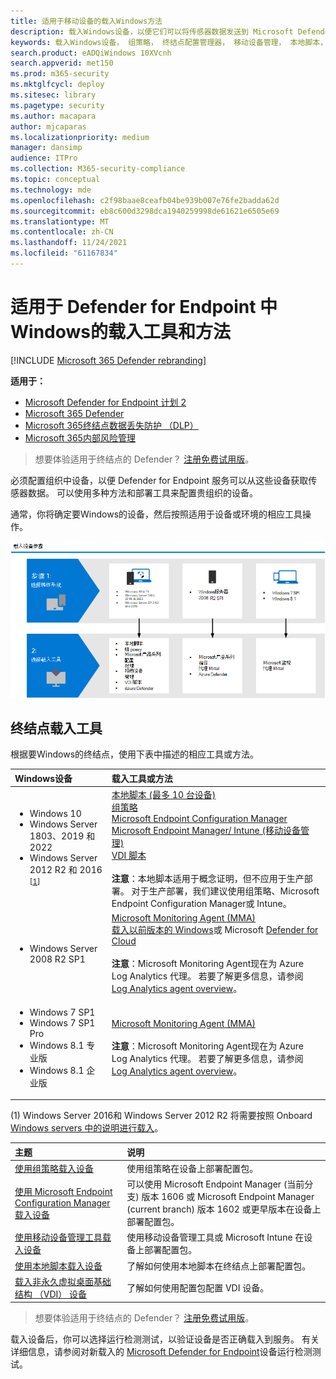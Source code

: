 ```yaml
---
title: 适用于移动设备的载入Windows方法
description: 载入Windows设备，以便它们可以将传感器数据发送到 Microsoft Defender for Endpoint 传感器
keywords: 载入Windows设备， 组策略， 终结点配置管理器， 移动设备管理， 本地脚本， gp， sccm， mdm， intune
search.product: eADQiWindows 10XVcnh
search.appverid: met150
ms.prod: m365-security
ms.mktglfcycl: deploy
ms.sitesec: library
ms.pagetype: security
ms.author: macapara
author: mjcaparas
ms.localizationpriority: medium
manager: dansimp
audience: ITPro
ms.collection: M365-security-compliance
ms.topic: conceptual
ms.technology: mde
ms.openlocfilehash: c2f98baae8ceafb04be939b007e76fe2badda62d
ms.sourcegitcommit: eb8c600d3298dca1940259998de61621e6505e69
ms.translationtype: MT
ms.contentlocale: zh-CN
ms.lasthandoff: 11/24/2021
ms.locfileid: "61167834"
---
```

# <a name="onboarding-tools-and-methods-for-windows-devices-in-defender-for-endpoint"></a>适用于 Defender for Endpoint 中Windows的载入工具和方法

[!INCLUDE [Microsoft 365 Defender rebranding](../../includes/microsoft-defender.md)]

**适用于：**
- [Microsoft Defender for Endpoint 计划 2](https://go.microsoft.com/fwlink/p/?linkid=2154037)
- [Microsoft 365 Defender](https://go.microsoft.com/fwlink/?linkid=2118804)
- [Microsoft 365终结点数据丢失防护 （DLP）](/microsoft-365/compliance/endpoint-dlp-learn-about)
- [Microsoft 365内部风险管理](/microsoft-365/compliance/insider-risk-management)

> 想要体验适用于终结点的 Defender？ [注册免费试用版](https://signup.microsoft.com/create-account/signup?products=7f379fee-c4f9-4278-b0a1-e4c8c2fcdf7e&ru=https://aka.ms/MDEp2OpenTrial?ocid=docs-wdatp-assignaccess-abovefoldlink)。

必须配置组织中设备，以便 Defender for Endpoint 服务可以从这些设备获取传感器数据。 可以使用多种方法和部署工具来配置贵组织的设备。

通常，你将确定要Windows的设备，然后按照适用于设备或环境的相应工具操作。

![载入工具和方法的图像](images/onboarding-config-tools.png)

## <a name="endpoint-onboarding-tools"></a>终结点载入工具
根据要Windows的终结点，使用下表中描述的相应工具或方法。

Windows设备 | 载入工具或方法
:---|:---
|<ul><li> Windows 10</li> <li>Windows Server 1803、2019 和 2022</li> <li>Windows Server 2012 R2 和 2016 <sup> [[1](#fn1)]<sup></li></ul>  |   [本地脚本 (最多 10 台设备) ](configure-endpoints-script.md)<br>   [组策略](configure-endpoints-gp.md)<br>   [Microsoft Endpoint Configuration Manager](configure-endpoints-sccm.md) <br> [Microsoft Endpoint Manager/ Intune (移动设备管理) ](configure-endpoints-mdm.md)<br>    [VDI 脚本](configure-endpoints-vdi.md) <br><br> **注意**：本地脚本适用于概念证明，但不应用于生产部署。 对于生产部署，我们建议使用组策略、Microsoft Endpoint Configuration Manager或 Intune。
|<ul><li> Windows Server 2008 R2 SP1 </li></ul>| [Microsoft Monitoring Agent (MMA) ](onboard-downlevel.md) <br>[载入以前版本的 Windows](onboard-downlevel.md)或 Microsoft [Defender for Cloud](/azure/security-center/security-center-wdatp) <br><br> **注意**：Microsoft Monitoring Agent现在为 Azure Log Analytics 代理。 若要了解更多信息，请参阅 [Log Analytics agent overview](/azure/azure-monitor/platform/log-analytics-agent)。  
|<ul><li> Windows 7 SP1 </li> <li>  Windows 7 SP1 Pro </li> <li>  Windows 8.1 专业版 </li> <li> Windows 8.1 企业版</li></ul>  | [Microsoft Monitoring Agent (MMA) ](onboard-downlevel.md) <br><br> **注意**：Microsoft Monitoring Agent现在为 Azure Log Analytics 代理。 若要了解更多信息，请参阅 [Log Analytics agent overview](/azure/azure-monitor/platform/log-analytics-agent)。



 (<a id="fn1">1</a>) Windows Server 2016和 Windows Server 2012 R2 将需要按照 Onboard [Windows servers 中的说明进行载入](configure-server-endpoints.md#windows-server-2012-r2-and-windows-server-2016)。

主题|说明
:---|:---
[使用组策略载入设备](configure-endpoints-gp.md)|使用组策略在设备上部署配置包。
[使用 Microsoft Endpoint Configuration Manager 载入设备](configure-endpoints-sccm.md)|可以使用 Microsoft Endpoint Manager (当前分支) 版本 1606 或 Microsoft Endpoint Manager (current branch) 版本 1602 或更早版本在设备上部署配置包。
[使用移动设备管理工具载入设备](configure-endpoints-mdm.md)|使用移动设备管理工具或 Microsoft Intune 在设备上部署配置包。
[使用本地脚本载入设备](configure-endpoints-script.md)|了解如何使用本地脚本在终结点上部署配置包。
[载入非永久虚拟桌面基础结构 （VDI） 设备](configure-endpoints-vdi.md)|了解如何使用配置包配置 VDI 设备。

> 想要体验适用于终结点的 Defender？ [注册免费试用版](https://signup.microsoft.com/create-account/signup?products=7f379fee-c4f9-4278-b0a1-e4c8c2fcdf7e&ru=https://aka.ms/MDEp2OpenTrial?ocid=docs-wdatp-configureendpoints-belowfoldlink)。


载入设备后，你可以选择运行检测测试，以验证设备是否正确载入到服务。 有关详细信息，请参阅对新载入的 [Microsoft Defender for Endpoint](run-detection-test.md)设备运行检测测试。

